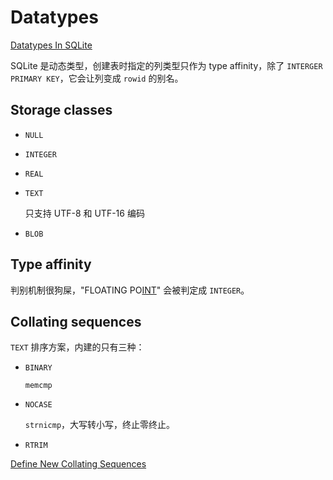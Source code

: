 # Datatypes
[Datatypes In SQLite](https://www.sqlite.org/datatype3.html)

SQLite 是动态类型，创建表时指定的列类型只作为 type affinity，除了 `INTERGER PRIMARY KEY`，它会让列变成 `rowid` 的别名。

## Storage classes
- `NULL`
- `INTEGER`
- `REAL`
- `TEXT`

  只支持 UTF-8 和 UTF-16 编码
- `BLOB`

## Type affinity
判别机制很狗屎，"FLOATING PO<u>INT</u>" 会被判定成 `INTEGER`。

## Collating sequences
`TEXT` 排序方案，内建的只有三种：

- `BINARY`

  `memcmp`

- `NOCASE`

  `strnicmp`，大写转小写，终止零终止。

- `RTRIM`

[Define New Collating Sequences](https://www.sqlite.org/c3ref/create_collation.html)